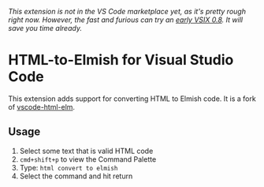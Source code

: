 *This extension is not in the VS Code marketplace yet, as it's pretty rough right now.  However, the fast and furious can try an [early VSIX 0.8](https://www.dropbox.com/s/ntb4fjkiifjxqce/vscode-html-to-elmish-0.0.8.vsix?dl=1).  It will save you time already.*

# HTML-to-Elmish for Visual Studio Code

This extension adds support for converting HTML to Elmish code.  It is a fork of [vscode-html-elm](https://github.com/rubymaniac/vscode-html-to-elm).

## Usage

1. Select some text that is valid HTML code
2. `cmd+shift+p` to view the Command Palette
3. Type: `html convert to elmish`
4. Select the command and hit return
